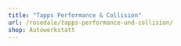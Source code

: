 ```yaml
---
title: "Tapps Performance & Collision"
url: /rosedale/tapps-performance-und-collision/
shop: Autowerkstatt
---
```


